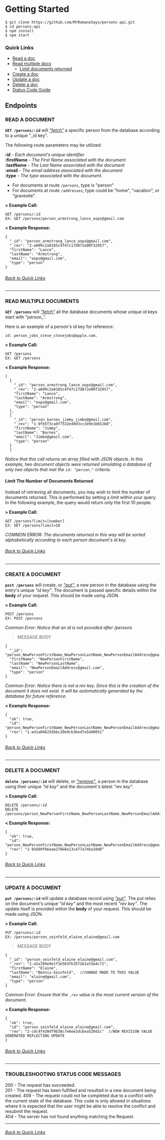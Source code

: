 # Getting Started

```
$ git clone https://github.com/MrRomanoSays/persons-api.git
$ cd persons-api  
$ npm install
$ npm start
```

### Quick Links
* [Read a doc](#read-a-document)  
* [Read multiple docs](#read-multiple-documents)  
  * [Limit documents returned](#limit-the-number-of-documents-returned)  
* [Create a doc](#create-a-document)  
* [Update a doc](#update-a-document)  
* [Delete a doc](#delete-a-document)  
* [Status Code Guide](#troubleshooting-status-code-messages)  


## Endpoints

### READ A DOCUMENT

**`GET /persons/:id`** will [*"fetch"*]("https://pouchdb.com/api.html#fetch_document") a specific person from the database according to a unique "\_id key".

The following route parameters may be utilized:

**:id**   -   *Each document's unique identifier*  
**:firstName**   -   *The First Name associated with the document*  
**:lastName**   -   *The Last Name associated with the document*  
**:email**   -   *The email address associated with the document*  
**:type**   -   *The type associated with the document.*  
* For documents at route `/persons`, type is "person"  
* For documents at route `/addresses`, type could be "home", "vacation", or "gravesite".

**> Example Call:**

```
GET /persons/:id
EX: GET /persons/person_armstrong_lance_oops@gmail.com
```

**< Example Response:**
```
{
  "_id": "person_armstrong_lance_oops@gmail.com",
  "_rev": "2-a609c2a0185c4f47c17d872e00f32957",
  "firstName": "Lance",
  "lastName": "Armstrong",
  "email": "oops@gmail.com",
  "type": "person"
}
```
###### [Back to Quick Links](#quick-links)
-------------------

### READ MULTIPLE DOCUMENTS

**`GET /persons`** will [*"fetch"*]("https://pouchdb.com/api.html#fetch_document")  all the database documents whose unique id keys start with "person_".  

Here is an example of a person's id key for reference:

`id: person_jobs_steve_stevejobs@apple.com.`  

**> Example Call:**

```
GET /persons
EX: GET /persons
```

**< Example Response:**
```
[
  {
    "_id": "person_armstrong_lance_oops@gmail.com",
    "_rev": "2-a609c2a0185c4f47c17d872e00f32957",
    "firstName": "Lance",
    "lastName": "Armstrong",
    "email": "oops@gmail.com",
    "type": "person"
  },
  {
    "_id": "person_barnes_jimmy_jimbo@gmail.com",
    "_rev": "1-9fb5f3ca0f7532e49d3cc3e9e1b652b8",
    "firstName": "Jimmy",
    "lastName": "Barnes",
    "email": "Jimbo@gmail.com",
    "type": "person"
  }
  ]
  ```
  *Notice that this call returns an array filled with JSON objects.  In this example, two document objects were returned simulating a database of only two objects that met the `id: "person_"` criteria.*

#### Limit The Number of Documents Returned

Instead of retrieving all documents, you may wish to limit the number of documents returned.  This is performed by setting a *limit* within your query.  In the following example, the query would return only the first 10 people.  

**> Example Call:**
```
GET /persons?limit=[number]
EX: GET /persons?limit=10
```
*COMMON ERROR:  The documents returned in this way will be sorted alphabetically according to each person document's id key.*

###### [Back to Quick Links](#quick-links)
-------------------

### CREATE A DOCUMENT

**`post /persons`** will create, or  [*"put"*]("https://pouchdb.com/api.html#create_document"), a new person in the database using the entry's unique *"id key"*.  The document is passed specific details within the **body** of your request.  This should be made using JSON.

**> Example Call:**

```
POST /persons
EX: POST /persons
```
*Common Error:  Notice that an id is not provided after /persons*


> MESSAGE BODY

```
{
  "_id": "person_NewPersonFirstName_NewPersonLastName_NewPersonEmailAddress@gmail.com",
  "firstName": "NewPersonFirstName",
  "lastName": "NewPersonLastName",
  "email": "NewPersonEmailAddress@gmail.com",
  "type": "person"
}
```
*Common Error:  Notice there is not a rev key.  Since this is the creation of the document it does not exist.  It will be automatically generated by the database for future reference.*

**< Example Response:**
```
{
  "ok": true,
  "id": "person_NewPersonFirstName_NewPersonLastName_NewPersonEmailAddress@gmail.com",
  "rev": "1-e41a046293bbc20e9cb3bed7a5d40051"
}
```
###### [Back to Quick Links](#quick-links)
-------------------

### DELETE A DOCUMENT

**`delete /persons/:id`** will delete, or  [*"remove"*]("https://pouchdb.com/api.html#delete_document"), a person in the database using their unique *"id key"* and the document's latest *"rev key"*.

**> Example Call:**

```
DELETE /persons/:id
DELETE /persons/person_NewPersonFirstName_NewPersonLastName_NewPersonEmailAddress@gmail.com
```

**< Example Response:**
```
{
  "ok": true,
  "id": "person_NewPersonFirstName_NewPersonLastName_NewPersonEmailAddress@gmail.com",
  "rev": "2-91689fb6eae278e6e13c477a74ba10d8"
}
```
###### [Back to Quick Links](#quick-links)
-------------------

### UPDATE A DOCUMENT

**`put /persons/:id`** will update a database record using  [*"put"*]("https://pouchdb.com/api.html#create_document").  The put relies on the document's unique *"id key"* and the most recent *"rev key"*.  The update itself is provided within the **body** of your request.  This should be made using JSON.

**> Example Call:**

```
PUT /persons/:id
EX: /persons/person_seinfeld_elaine_elaine@gmail.com
```

> MESSAGE BODY
```
{
  "_id": "person_seinfeld_elaine_elaine@gmail.com",
  "_rev": "1-a5a789e9e1f3e563fb35f2b1afda4c72",
  "firstName": "Elaine",
  "lastName": "Bennis-Seinfeld",  //CHANGE MADE TO THIS VALUE
  "email": "elaine@gmail.com",
  "type": "person"
}
```
*Common Error:  Ensure that the `_rev` value is the most current version of the document.*


**< Example Response:**
```
{
  "ok": true,
  "id": "person_seinfeld_elaine_elaine@gmail.com",
  "rev": "2-cdc4f430df9b38c7e6ee2dcbea520d1c"  //NEW REVISION VALUE GENERATED REFLECTING UPDATE
}
```
###### [Back to Quick Links](#quick-links)
-------------------

### TROUBLESHOOTING STATUS CODE MESSAGES  

200 - The request has succeeded.  
201 - The request has been fulfilled and resulted in a new document being created.
409 - The request could not be completed due to a conflict with the current state of the database. This code is only allowed in situations where it is expected that the user might be able to resolve the conflict and resubmit the request.  
404 - The server has not found anything matching the Request.

-------------------
###### [Back to Quick Links](#quick-links)
